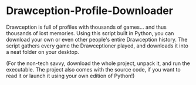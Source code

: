 # Drawception-Profile-Downloader
Drawception is full of profiles with thousands of games... and thus thousands of lost memories.
Using this script built in Python, you can download your own or even other people's entire Drawception history. The script gathers every game the Drawceptioner played, and downloads it into a neat folder on your desktop.

(For the non-tech savvy, download the whole project, unpack it, and run the executable. The project also comes with the source code, if you want to read it or launch it using your own edition of Python!)
